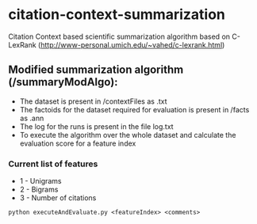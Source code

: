 # citation-context-summarization
Citation Context based scientific summarization algorithm based on C-LexRank (http://www-personal.umich.edu/~vahed/c-lexrank.html)

## Modified summarization algorithm (/summaryModAlgo):

* The dataset is present in /contextFiles as <paperName>.txt
* The factoids for the dataset required for evaluation is present in /facts as <paperName>.ann
* The log for the runs is present in the file log.txt
* To execute the algorithm over the whole dataset and calculate the evaluation score for a feature index

### Current list of features
* 1 - Unigrams
* 2 - Bigrams
* 3 - Number of citations

```
python executeAndEvaluate.py <featureIndex> <comments>

```



